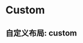 # Custom

## 自定义布局: custom

<code defaultShowCode src="../../packages/element/example/SchemaDemoCustom.tsx" />

<API src="../../packages/element/src/components/SchemaForm/index.tsx"></API>
